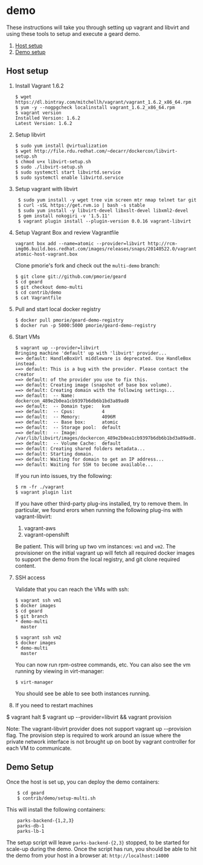 demo
====

These instructions will take you through setting up vagrant and libvirt and using these tools to 
setup and execute a geard demo.

1. [Host setup](#host-setup)
1. [Demo setup](#demo-setup)

Host setup
-------------

1.  Install Vagrant 1.6.2

        $ wget https://dl.bintray.com/mitchellh/vagrant/vagrant_1.6.2_x86_64.rpm
        $ yum -y --nogpgcheck localinstall vagrant_1.6.2_x86_64.rpm
        $ vagrant version
        Installed Version: 1.6.2
        Latest Version: 1.6.2

2.  Setup libvirt 

        $ sudo yum install @virtualization
        $ wget http://file.rdu.redhat.com/~decarr/dockercon/libvirt-setup.sh
        $ chmod u+x libvirt-setup.sh
        $ sudo ./libvirt-setup.sh
        $ sudo systemctl start libvirtd.service
        $ sudo systemctl enable libvirtd.service

3. Setup vagrant with libvirt

        $ sudo yum install -y wget tree vim screen mtr nmap telnet tar git
        $ curl -sSL https://get.rvm.io | bash -s stable
        $ sudo yum install -y libvirt-devel libxslt-devel libxml2-devel
        $ gem install nokogiri -v '1.5.11'
        $ vagrant plugin install --plugin-version 0.0.16 vagrant-libvirt

4.  Setup Vagrant Box and review Vagrantfile

        vagrant box add --name=atomic --provider=libvirt http://rcm-img06.build.bos.redhat.com/images/releases/snaps/20140522.0/vagrant/rhel-atomic-host-vagrant.box

    Clone pmorie's fork and check out the `multi-demo` branch:

        $ git clone git://github.com/pmorie/geard
        $ cd geard
        $ git checkout demo-multi
        $ cd contrib/demo
        $ cat Vagrantfile

5.  Pull and start local docker registry

        $ docker pull pmorie/geard-demo-registry
        $ docker run -p 5000:5000 pmorie/geard-demo-registry

6.  Start VMs

        $ vagrant up --provider=libvirt
        Bringing machine 'default' up with 'libvirt' provider...
        ==> default: HandleBoxUrl middleware is deprecated. Use HandleBox instead.
        ==> default: This is a bug with the provider. Please contact the creator
        ==> default: of the provider you use to fix this.
        ==> default: Creating image (snapshot of base box volume).
        ==> default: Creating domain with the following settings...
        ==> default:  -- Name:          dockercon_489e2b0ea1cb9397b6db6b1bd3a89ad8
        ==> default:  -- Domain type:   kvm
        ==> default:  -- Cpus:          4
        ==> default:  -- Memory:        4096M
        ==> default:  -- Base box:      atomic
        ==> default:  -- Storage pool:  default
        ==> default:  -- Image:         /var/lib/libvirt/images/dockercon_489e2b0ea1cb9397b6db6b1bd3a89ad8.img
        ==> default:  -- Volume Cache:  default
        ==> default: Creating shared folders metadata...
        ==> default: Starting domain.
        ==> default: Waiting for domain to get an IP address...
        ==> default: Waiting for SSH to become available...

    If you run into issues, try the following:

        $ rm -fr ./vagrant
        $ vagrant plugin list

    If you have other third-party plug-ins installed, try to remove them.  In particular, we found erors when running the following plug-ins with vagrant-libvirt:

    1.  vagrant-aws
    2.  vagrant-openshift

    Be patient. This will bring up two vm instances: `vm1` and `vm2`.  The provisioner on the 
    initial vagrant up will fetch all required docker images to support the  demo from the local
    registry, and git clone required content.

7.  SSH access

    Validate that you can reach the VMs with ssh:

        $ vagrant ssh vm1
        $ docker images
        $ cd geard
        $ git branch
        * demo-multi
          master

        $ vagrant ssh vm2
        $ docker images
        * demo-multi
          master

    You can now run rpm-ostree commands, etc.  You can also see the vm running by viewing in 
    virt-manager:

        $ virt-manager

    You should see be able to see both instances running.

8.  If you need to restart machines

$ vagrant halt
$ vagrant up --provider=libvirt && vagrant provision

Note: 
The vagrant-libvirt provider does not support vagrant up --provision flag.  The provision step is required
to work around an issue where the private network interface is not brought up on boot by vagrant controller
for each VM to communicate.

Demo Setup
----------

Once the host is set up, you can deploy the demo containers:

        $ cd geard
        $ contrib/demo/setup-multi.sh

This will install the following containers:

        parks-backend-{1,2,3}
        parks-db-1
        parks-lb-1

The setup script will leave `parks-backend-{2,3}` stopped, to be started for scale-up during 
the demo.  Once the script has run, you should be able to hit the demo from your host in a 
browser at: `http://localhost:14000`
